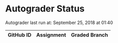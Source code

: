 # Autograder Status
Autograder last run at: September 25, 2018 at 01:40

| GitHub ID | Assignment | Graded Branch |
|-----------|------------|---------------|
